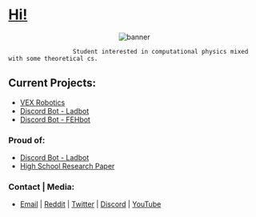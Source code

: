 # [Hi!](https://jpvinnie.github.io/)

<p align="center">
  <img src="https://github.com/jpVinnie/jpVinnie/blob/master/Data/ghbanner.png" alt="banner" />
</p>

                      Student interested in computational physics mixed with some theoretical cs. 

## Current Projects:
- [VEX Robotics](https://github.com/CodeIGuess/Robotics)
- [Discord Bot - Ladbot](https://github.com/Camto/Lad)
- [Discord Bot - FEHbot](https://github.com/jpVinnie/FEH-Bot)

### Proud of:
- [Discord Bot - Ladbot](https://github.com/Camto/Lad)
- [High School Research Paper](https://github.com/jpVinnie/Pythagorean-Triples-in-the-Pascal-Triangle)

### Contact | Media:
- [Email](mailto:JanPaul.Ramos@Protonmail.com) | [Reddit](https://www.reddit.com/user/Stenfor) | [Twitter](https://twitter.com/jp_vinnie) | [Discord](https://discordapp.com/users/294518633541926912) | [YouTube](https://www.youtube.com/channel/UCD6b4d3B_u7fct5YypG0Wow)
